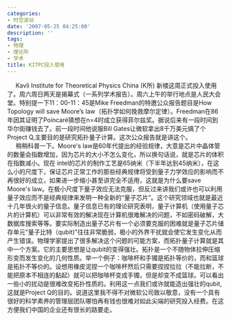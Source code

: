 ```yaml
---
categories:
- 时空波动
date: '2007-05-25 04:25:00'
description: ''
tags:
- 物理
- 理论所
- 学术
title: KITPC投入使用
---
```

     Kavli Institute for Theoretical Physics China (K所) 新楼这周正式投入使用了。周六周日两天是揭幕式（一系列学术报告）。周六上午的举行地点是人民大会堂。特别提一下11：00\-11：45是Mike Freedman的特邀公众报告题目是How Topology will save Moore’s law（拓扑学如何挽救摩尔定律）。Freedman在86年因其证明了Poincaré猜想在n\=4时成立获得菲尔兹奖。据说后来有一段时间到华尔街赚钱去了。前一段时间他说服Bill Gates让微软拿出8千万美元搞了个Project Q,主要目的是研究拓扑量子计算。这次公众报告就是讲这个。  
     稍稍科普一下。Moore's law是60年代提出的经验规律，大意是芯片中晶体管的数量会指数增加，因为芯片的大小不怎么变化，所以换句话说，就是芯片的体积在指数减小。现在 intel的芯片的制作工艺是65纳米（下半年达到45纳米），在这么小的尺度下，保证芯片正常工作的那些经典规律将受到量子力学效应的影响而不再很好的成立，如果进一步缩小甚至讲完全不适用，这就是为什么要save Moore's law。在极小尺度下量子效应无法克服，但反过来讲我们或许也可以利用量子效应而不是经典规律来发明一种全新的“量子芯片”。这个研究领域也就是最近十几年很火的量子信息。量子信息已有的理论研究表明，量子计算机（使用量子芯片的计算机）可以非常有效的解决现在计算机很难解决的问题，不如密码破解，大数据库搜索等等。要实际制造出量子芯片有一个必须要克服的困难就是量子芯片储存单元"量子比特（qubit)"往往非常脆弱，极小的外界干扰就会使它发生变化从而产生错误。物理学家提出了很多解决这个问题的可能方案，而拓扑量子计算就是其中一个方案。它的主要思想是让qubit的变得强壮。拓扑是一个不随物体拉伸压缩形变而发生变化的几何性质。举一个例子：咖啡杯和手镯是拓扑等价的，而和篮球是拓扑不等价的。设想用橡皮泥捏一个咖啡杯然后只需要捏捏拉拉（不能拉断，不能把原本不相连的黏起）就可以把咖啡杯变成手镯，但是却变不成篮球。可以看出一些小的扰动是很难改变拓扑性质的。利用这一点我们或许就能造出强壮的qubit,这就是Project Q的目的。说道这里我不得不对微软公司致以敬意，没有一个具有很好的科学素养的管理层团队哪怕再有钱也很难对如此尖端的研究投入经费。在这方便我们中国的企业还有很长的路要走。  
     


